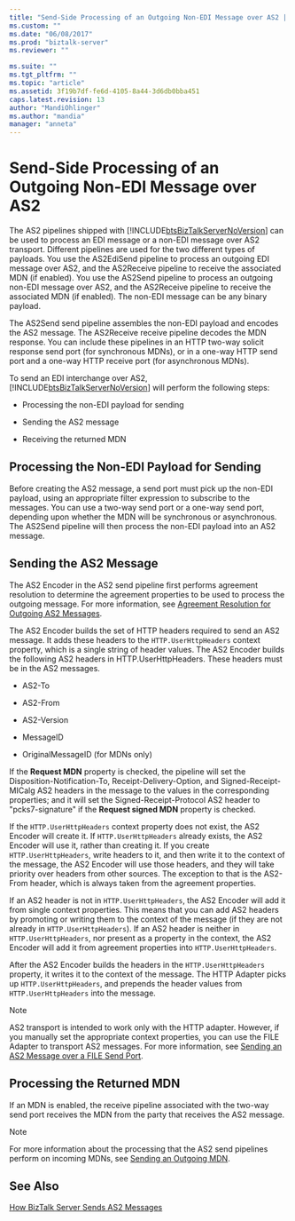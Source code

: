 ```yaml
---
title: "Send-Side Processing of an Outgoing Non-EDI Message over AS2 | Microsoft Docs"
ms.custom: ""
ms.date: "06/08/2017"
ms.prod: "biztalk-server"
ms.reviewer: ""

ms.suite: ""
ms.tgt_pltfrm: ""
ms.topic: "article"
ms.assetid: 3f19b7df-fe6d-4105-8a44-3d6db0bba451
caps.latest.revision: 13
author: "MandiOhlinger"
ms.author: "mandia"
manager: "anneta"
---
```

# Send-Side Processing of an Outgoing Non-EDI Message over AS2
The AS2 pipelines shipped with [!INCLUDE[btsBizTalkServerNoVersion](../includes/btsbiztalkservernoversion-md.md)] can be used to process an EDI message or a non-EDI message over AS2 transport. Different pipelines are used for the two different types of payloads. You use the AS2EdiSend pipeline to process an outgoing EDI message over AS2, and the AS2Receive pipeline to receive the associated MDN (if enabled). You use the AS2Send pipeline to process an outgoing non-EDI message over AS2, and the AS2Receive pipeline to receive the associated MDN (if enabled). The non-EDI message can be any binary payload.  
  
 The AS2Send send pipeline assembles the non-EDI payload and encodes the AS2 message. The AS2Receive receive pipeline decodes the MDN response. You can include these pipelines in an HTTP two-way solicit response send port (for synchronous MDNs), or in a one-way HTTP send port and a one-way HTTP receive port (for asynchronous MDNs).  
  
 To send an EDI interchange over AS2, [!INCLUDE[btsBizTalkServerNoVersion](../includes/btsbiztalkservernoversion-md.md)] will perform the following steps:  
  
-   Processing the non-EDI payload for sending  
  
-   Sending the AS2 message  
  
-   Receiving the returned MDN  
  
## Processing the Non-EDI Payload for Sending  
 Before creating the AS2 message, a send port must pick up the non-EDI payload, using an appropriate filter expression to subscribe to the messages. You can use a two-way send port or a one-way send port, depending upon whether the MDN will be synchronous or asynchronous. The AS2Send pipeline will then process the non-EDI payload into an AS2 message.  
  
## Sending the AS2 Message  
 The AS2 Encoder in the AS2 send pipeline first performs agreement resolution to determine the agreement properties to be used to process the outgoing message. For more information, see [Agreement Resolution for Outgoing AS2 Messages](../core/agreement-resolution-for-outgoing-as2-messages.md).  
  
 The AS2 Encoder builds the set of HTTP headers required to send an AS2 message. It adds these headers to the `HTTP.UserHttpHeaders` context property, which is a single string of header values. The AS2 Encoder builds the following AS2 headers in HTTP.UserHttpHeaders. These headers must be in the AS2 messages.  
  
-   AS2-To  
  
-   AS2-From  
  
-   AS2-Version  
  
-   MessageID  
  
-   OriginalMessageID (for MDNs only)  
  
 If the **Request MDN** property is checked, the pipeline will set the Disposition-Notification-To, Receipt-Delivery-Option, and Signed-Receipt-MICalg AS2 headers in the message to the values in the corresponding properties; and it will set the Signed-Receipt-Protocol AS2 header to "pcks7-signature" if the **Request signed MDN** property is checked.  
  
 If the `HTTP.UserHttpHeaders` context property does not exist, the AS2 Encoder will create it. If `HTTP.UserHttpHeaders` already exists, the AS2 Encoder will use it, rather than creating it. If you create `HTTP.UserHttpHeaders`, write headers to it, and then write it to the context of the message, the AS2 Encoder will use those headers, and they will take priority over headers from other sources. The exception to that is the AS2-From header, which is always taken from the agreement properties.  
  
 If an AS2 header is not in `HTTP.UserHttpHeaders`, the AS2 Encoder will add it from single context properties. This means that you can add AS2 headers by promoting or writing them to the context of the message (if they are not already in `HTTP.UserHttpHeaders`). If an AS2 header is neither in `HTTP.UserHttpHeaders`, nor present as a property in the context, the AS2 Encoder will add it from agreement properties into `HTTP.UserHttpHeaders`.  
  
 After the AS2 Encoder builds the headers in the `HTTP.UserHttpHeaders` property, it writes it to the context of the message. The HTTP Adapter picks up `HTTP.UserHttpHeaders`, and prepends the header values from `HTTP.UserHttpHeaders` into the message.  
  
> [!NOTE]
>  AS2 transport is intended to work only with the HTTP adapter. However, if you manually set the appropriate context properties, you can use the FILE Adapter to transport AS2 messages. For more information, see [Sending an AS2 Message over a FILE Send Port](../core/sending-an-as2-message-over-a-file-send-port.md).  
  
## Processing the Returned MDN  
 If an MDN is enabled, the receive pipeline associated with the two-way send port receives the MDN from the party that receives the AS2 message.  
  
> [!NOTE]
>  For more information about the processing that the AS2 send pipelines perform on incoming MDNs, see [Sending an Outgoing MDN](../core/sending-an-outgoing-mdn.md).  
  
## See Also  
 [How BizTalk Server Sends AS2 Messages](../core/how-biztalk-server-sends-as2-messages.md)